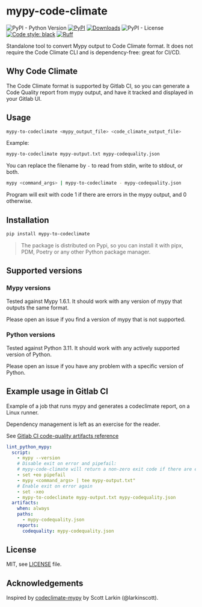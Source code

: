 
# mypy-code-climate

![PyPI - Python Version](https://img.shields.io/pypi/pyversions/mypy-to-codeclimate)
[![PyPI](https://img.shields.io/pypi/v/mypy-to-codeclimate)](https://pypi.org/project/mypy-to-codeclimate/)
[![Downloads](https://static.pepy.tech/badge/mypy-to-codeclimate/month)](https://pepy.tech/project/mypy-to-codeclimate)
![PyPI - License](https://img.shields.io/pypi/l/mypy-to-codeclimate)
[![Code style: black](https://img.shields.io/badge/code%20style-black-000000.svg)](https://github.com/psf/black)
[![Ruff](https://img.shields.io/endpoint?url=https://raw.githubusercontent.com/astral-sh/ruff/main/assets/badge/v2.json)](https://github.com/astral-sh/ruff)

Standalone tool to convert Mypy output to Code Climate format. It does not require the Code Climate CLI and is dependency-free: great for CI/CD.

## Why Code Climate

The Code Climate format is supported by Gitlab CI, so you can generate a Code Quality report from mypy output, and have it tracked and displayed in your Gitlab UI.

## Usage

```bash
mypy-to-codeclimate <mypy_output_file> <code_climate_output_file>
```

Example:

```bash
mypy-to-codeclimate mypy-output.txt mypy-codequality.json
```

You can replace the filename by `-` to read from stdin, write to stdout, or both.

```bash
mypy <command_args> | mypy-to-codeclimate - mypy-codequality.json
```

Program will exit with code 1 if there are errors in the mypy output, and 0 otherwise.

## Installation

```bash
pip install mypy-to-codeclimate
```

> The package is distributed on Pypi, so you can install it with pipx, PDM, Poetry or any other Python package manager.

## Supported versions

### Mypy versions

Tested against Mypy 1.6.1. It should work with any version of mypy that outputs the same format.

Please open an issue if you find a version of mypy that is not supported.

### Python versions

Tested against Python 3.11. It should work with any actively supported version of Python.

Please open an issue if you have any problem with a specific version of Python.

## Example usage in Gitlab CI

Example of a job that runs mypy and generates a codeclimate report, on a Linux runner.

Dependency management is left as an exercise for the reader.

See [Gitlab CI code-quality artifacts reference](https://docs.gitlab.com/ee/ci/yaml/artifacts_reports.html#artifactsreportscodequality)

```yaml
lint_python_mypy:
  script:
    - mypy --version
    # Disable exit on error and pipefail:
    # mypy-code-climate will return a non-zero exit code if there are errors but we want to continue the job to generate the report
    - set +eo pipefail
    - mypy <command_args> | tee mypy-output.txt"
    # Enable exit on error again
    - set -xeo
    - mypy-to-codeclimate mypy-output.txt mypy-codequality.json
  artifacts:
    when: always
    paths:
      - mypy-codequality.json
    reports:
      codequality: mypy-codequality.json
```

## License

MIT, see [LICENSE](LICENSE) file.

## Acknowledgements

Inspired by [codeclimate-mypy](https://github.com/larkinscott/codeclimate-mypy) by Scott Larkin (@larkinscott).
